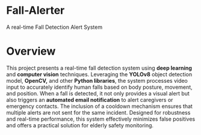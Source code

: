 # Fall-Alerter
A real-time Fall Detection Alert System 

# Overview
This project presents a real-time fall detection system using **deep learning** and **computer vision** 
techniques. Leveraging the **YOLOv8** object detection model, **OpenCV,** and other **Python 
libraries**, the system processes video input to accurately identify human falls based on body 
posture, movement, and position. When a fall is detected, it not only provides a visual alert but 
also triggers an **automated email notification** to alert caregivers or emergency contacts. The 
inclusion of a cooldown mechanism ensures that multiple alerts are not sent for the same 
incident. Designed for robustness and real-time performance, this system effectively minimizes 
false positives and offers a practical solution for elderly safety monitoring. 
